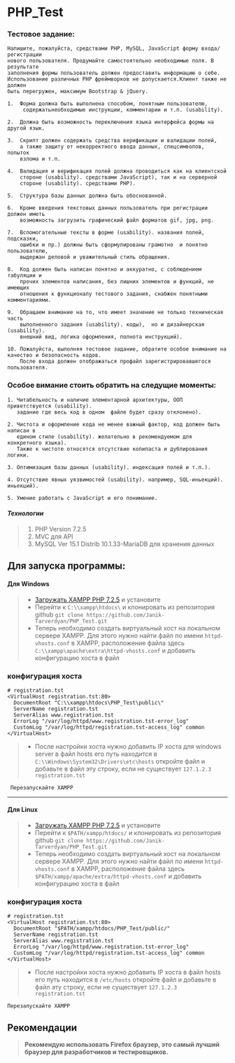 # PHP_Test

### Тестовое задание:
```
Напишите, пожалуйста, средствами PHP, MySQL, JavaScript форму входа/регистрации
нового пользователя. Продумайте самостоятельно необходимые поля. В результате
заполнения формы пользователь должен предоставить информацию о себе.
Использование различных PHP фреймворков не допускается.Клиент также не должен
быть перегружен, максимум Bootstrap & jQuery.

1.  Форма должна быть выполнена способом, понятным пользователю,
     содержатьнеобходимые инструкции, комментарии и т.п. (usability).

2.  Должна быть возможность переключения языка интерфейса формы на другой язык.

3.  Скрипт должен содержать средства верификации и валидации полей,
    а также защиту от некорректного ввода данных, спецсимволов, попыток 
    взлома и т.п.

4.  Валидация и верификация полей должна проводиться как на клиентской
    стороне (usability). средствами JavaScript), так и на серверной 
    стороне (usability). средствами PHP). 

5.  Структура базы данных должна быть обоснованной. 

6.  Кроме введения текстовых данных пользователь при регистрации должен иметь
    возможность загрузить графический файл форматов gif, jpg, png.
 
7.  Вспомогательные тексты в форме (usability). названия полей, подсказки,
    ошибки и пр.) должны быть сформулированы грамотно  и понятно пользователю,
    выдержан деловой и уважительный стиль обращения.
  
8.  Код должен быть написан понятно и аккуратно, с соблюдением табуляции и
    прочих элементов написания, без лишних элементов и функций, не имеющих
    отношения к функционалу тестового задания, снабжен понятными комментариями.
  
9.  Обращаем внимание на то, что имеет значение не только техническая часть
    выполненного задания (usability). коды),  но и дизайнерская (usability).
    внешний вид, логика оформления, полнота инструкций). 
  
10. Пожалуйста, выполняя тестовое задание, обратите особое внимание на качество и безопасность кодов.
    После входа должен отображаться профайл зарегистрировавшегося пользователя.
```


### Особое вимание стоить обратить на следущие моменты:
```
1. Читабельность и наличие элементарной архитектуры, ООП приветствуется (usability).
   задание где весь код в одном  файле будет сразу отклонено). 

2. Чистота и оформление кода не менее важный фактор, код должен быть написан в
   едином стиле (usability). желательно в рекомендуемом для конкретного языка).
   Также к чистоте относятся отсутствие копипаста и дублирования логики. 

3. Оптимизация базы данных (usability). индексация полей и т.п.). 

4. Отсутствие явных уязвимостей (usability). например, SQL-иньекций). иньекций). 

5. Умение работать с JavaScript и его понимание.
```


#### _Технологии_
> 1. PHP  Version 7.2.5 
> 2. MVC  для API
> 3. MySQL Ver 15.1 Distrib 10.1.33-MariaDB для хранения данных


## Для запуска программы:
#### Для Windows
> * [Загружать XAMPP PHP 7.2.5](https://www.apachefriends.org/xampp-files/7.2.5/xampp-win32-7.2.5-0-VC15-installer.exe) и установите
> * Перейти к `C:\\xampp\htdocs\` и клонировать из репозитория github `git clone https://github.com/Janik-Tarverdyan/PHP_Test.git`
> * Теперь необходимо создать виртуальный хост на локальном сервере XAMPP. 
Для этого нужно найти файл по имени `httpd-vhosts.conf` в XAMPP, расположение файла здесь `C:\\xampp\apache\extra\httpd-vhosts.conf` и добавить конфигурацию хоста в файл

### конфигурация хоста 
```
# registration.tst
<VirtualHost registration.tst:80>
  DocumentRoot "C:\\xampp\htdocs\PHP_Test\public\"
  ServerName registration.tst
  ServerAlias www.registration.tst
  ErrorLog "/var/log/httpd/www.registration.tst-error_log"
  CustomLog "/var/log/httpd/registration.tst-access_log" common
</VirtualHost>
```
> * После настройки хоста нужно добавить IP хоста для windows server в файл hosts его путь находится в 
    `C:\\Windows\System32\Drivers\etc\hosts` откройте файл и добавьте в файл эту строку, 
    если не существует `127.1.2.3 registration.tst`
    
     Перезапускайте XAMPP


___

#### Для Linux
> * [Загружать XAMPP PHP 7.2.5](https://www.apachefriends.org/xampp-files/7.2.5/xampp-linux-x64-7.2.5-0-installer.run) и установите
> * Перейти к `$PATH/xampp/htdocs/` и клонировать из репозитория github `git clone https://github.com/Janik-Tarverdyan/PHP_Test.git`
> * Теперь необходимо создать виртуальный хост на локальном сервере XAMPP.
    Для этого нужно найти файл по имени `httpd-vhosts.conf` в XAMPP,
    расположение файла здесь `$PATH/xampp/apache/extra/httpd-vhosts.conf` и добавить конфигурацию хоста в файл
>
### конфигурация хоста 
```
# registration.tst
<VirtualHost registration.tst:80>
  DocumentRoot "$PATH/xampp/htdocs/PHP_Test/public/"
  ServerName registration.tst
  ServerAlias www.registration.tst
  ErrorLog "/var/log/httpd/www.registration.tst-error_log"
  CustomLog "/var/log/httpd/registration.tst-access_log" common
</VirtualHost>
```
> * После настройки хоста нужно добавить IP хоста в файл hosts его путь находится в 
    `/etc/hosts` откройте файл и добавьте в файл эту строку, 
    если не существует `127.1.2.3 registration.tst`

    Перезапускайте XAMPP


## Рекомендации
>**Рекомендую использовать Firefox браузер, это самый лучший браузер для разработчиков и тестировщиков.**
